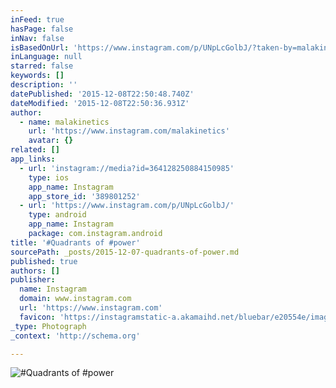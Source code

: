 ```yaml
---
inFeed: true
hasPage: false
inNav: false
isBasedOnUrl: 'https://www.instagram.com/p/UNpLcGolbJ/?taken-by=malakinetics'
inLanguage: null
starred: false
keywords: []
description: ''
datePublished: '2015-12-08T22:50:48.740Z'
dateModified: '2015-12-08T22:50:36.931Z'
author:
  - name: malakinetics
    url: 'https://www.instagram.com/malakinetics'
    avatar: {}
related: []
app_links:
  - url: 'instagram://media?id=364128250884150985'
    type: ios
    app_name: Instagram
    app_store_id: '389801252'
  - url: 'https://www.instagram.com/p/UNpLcGolbJ/'
    type: android
    app_name: Instagram
    package: com.instagram.android
title: '#Quadrants of #power'
sourcePath: _posts/2015-12-07-quadrants-of-power.md
published: true
authors: []
publisher:
  name: Instagram
  domain: www.instagram.com
  url: 'https://www.instagram.com'
  favicon: 'https://instagramstatic-a.akamaihd.net/bluebar/e20554e/images/ico/favicon.ico'
_type: Photograph
_context: 'http://schema.org'

---
```

![#Quadrants of #power](https://s3-us-west-2.amazonaws.com/the-grid-img/p/470553148ef7d64437e070155b72d3b1d9c7ec77.jpg)